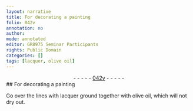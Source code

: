 ```yaml
---
layout: narrative
title: For decorating a painting
folio: 042v
annotation: no
author:
mode: annotated
editor: GR8975 Seminar Participants
rights: Public Domain
categories: []
tags: [lacquer, olive oil]
---
```


 <div class="folio" align="center">- - - - - <a href="http://gallica.bnf.fr/ark:/12148/btv1b10500001g/f90.image" target="_blank">042v</a> - - - - - </div>  
## For decorating a painting

 
Go over the lines with <span class="material">lacquer</span> ground together with <span class="material">olive oil</span>, which will not dry out.
 
